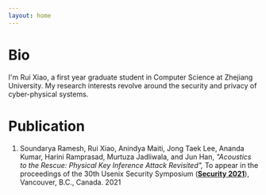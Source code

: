 ```yaml
---
layout: home
---
```


# Bio

I'm Rui Xiao, a first year graduate student in Computer Science at Zhejiang University. My research interests revolve around the security and privacy of cyber-physical systems.

# Publication

1. Soundarya Ramesh, Rui Xiao, Anindya Maiti, Jong Taek Lee, Ananda Kumar, Harini Ramprasad, Murtuza Jadliwala, and Jun Han,
   *"Acoustics to the Rescue: Physical Key Inference Attack Revisited",*
   To appear in the proceedings of the 30th Usenix Security Symposium
   (**[Security 2021](https://www.usenix.org/conference/usenixsecurity21)**),
   Vancouver, B.C., Canada. 2021


